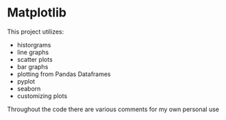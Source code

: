 Matplotlib
====================


This project utilizes:

- historgrams
- line graphs
- scatter plots
- bar graphs
- plotting from Pandas Dataframes
- pyplot
- seaborn
- customizing plots








Throughout the code there are various comments for my own personal use
